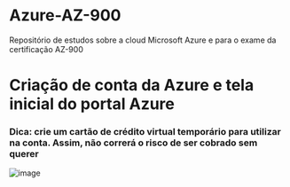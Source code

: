 # Azure-AZ-900
Repositório de estudos sobre a cloud Microsoft Azure e para o exame da certificação AZ-900

# Criação de conta da Azure e tela inicial do portal Azure
### Dica: crie um cartão de crédito virtual temporário para utilizar na conta. Assim, não correrá o risco de ser cobrado sem querer

![image](https://github.com/user-attachments/assets/7e30f9e6-74bd-4551-a980-14da20f75199)

